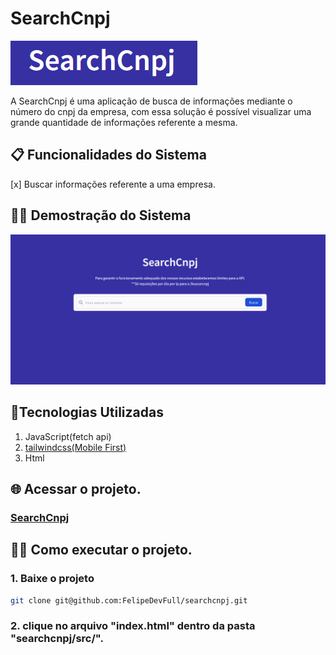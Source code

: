 # SearchCnpj 

![logo](./readme_img/logo.PNG)

A SearchCnpj é uma aplicação de busca de informações mediante o número do cnpj da empresa, com essa solução é possível visualizar uma grande quantidade de informações referente a mesma.

## 📋 Funcionalidades do Sistema

   [x] Buscar informações referente a uma empresa.

## 👨‍🏫 Demostração do Sistema
![animação](./readme_img/Animacao.gif)


## 🔨Tecnologias Utilizadas

 1. JavaScript(fetch api)
 2. [tailwindcss(Mobile First)](https://tailwindcss.com/)
 3. Html

## 🌐 Acessar o projeto.
### [SearchCnpj](https://felipefreela-portfolio.vercel.app/projetos/searchcnpj/src/index.html)

## 👨‍💻 Como executar o projeto.


### 1. Baixe o projeto
```sh
git clone git@github.com:FelipeDevFull/searchcnpj.git
```
### 2. clique no arquivo "index.html" dentro da pasta "searchcnpj/src/".

